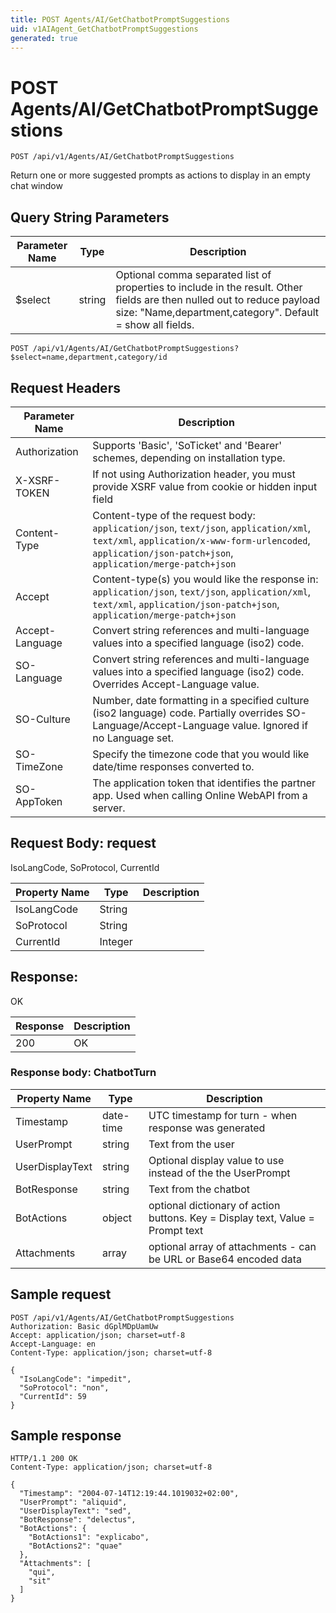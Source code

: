```yaml
---
title: POST Agents/AI/GetChatbotPromptSuggestions
uid: v1AIAgent_GetChatbotPromptSuggestions
generated: true
---
```


# POST Agents/AI/GetChatbotPromptSuggestions

```http
POST /api/v1/Agents/AI/GetChatbotPromptSuggestions
```

Return one or more suggested prompts as actions to display in an empty chat window







## Query String Parameters

| Parameter Name | Type |  Description |
|----------------|------|--------------|
| $select | string |  Optional comma separated list of properties to include in the result. Other fields are then nulled out to reduce payload size: "Name,department,category". Default = show all fields. |

```http
POST /api/v1/Agents/AI/GetChatbotPromptSuggestions?$select=name,department,category/id
```


## Request Headers

| Parameter Name | Description |
|----------------|-------------|
| Authorization  | Supports 'Basic', 'SoTicket' and 'Bearer' schemes, depending on installation type. |
| X-XSRF-TOKEN   | If not using Authorization header, you must provide XSRF value from cookie or hidden input field |
| Content-Type | Content-type of the request body: `application/json`, `text/json`, `application/xml`, `text/xml`, `application/x-www-form-urlencoded`, `application/json-patch+json`, `application/merge-patch+json` |
| Accept         | Content-type(s) you would like the response in: `application/json`, `text/json`, `application/xml`, `text/xml`, `application/json-patch+json`, `application/merge-patch+json` |
| Accept-Language | Convert string references and multi-language values into a specified language (iso2) code. |
| SO-Language | Convert string references and multi-language values into a specified language (iso2) code. Overrides Accept-Language value. |
| SO-Culture | Number, date formatting in a specified culture (iso2 language) code. Partially overrides SO-Language/Accept-Language value. Ignored if no Language set. |
| SO-TimeZone | Specify the timezone code that you would like date/time responses converted to. |
| SO-AppToken | The application token that identifies the partner app. Used when calling Online WebAPI from a server. |

## Request Body: request 

IsoLangCode, SoProtocol, CurrentId 

| Property Name | Type |  Description |
|----------------|------|--------------|
| IsoLangCode | String |  |
| SoProtocol | String |  |
| CurrentId | Integer |  |

## Response:

OK

| Response | Description |
|----------------|-------------|
| 200 | OK |

### Response body: ChatbotTurn

| Property Name | Type |  Description |
|----------------|------|--------------|
| Timestamp | date-time | UTC timestamp for turn - when response was generated |
| UserPrompt | string | Text from the user |
| UserDisplayText | string | Optional display value to use instead of the the UserPrompt |
| BotResponse | string | Text from the chatbot |
| BotActions | object | optional dictionary of action buttons. Key = Display text, Value = Prompt text |
| Attachments | array | optional array of attachments - can be URL or Base64 encoded data |

## Sample request

```http!
POST /api/v1/Agents/AI/GetChatbotPromptSuggestions
Authorization: Basic dGplMDpUamUw
Accept: application/json; charset=utf-8
Accept-Language: en
Content-Type: application/json; charset=utf-8

{
  "IsoLangCode": "impedit",
  "SoProtocol": "non",
  "CurrentId": 59
}
```

## Sample response

```http_
HTTP/1.1 200 OK
Content-Type: application/json; charset=utf-8

{
  "Timestamp": "2004-07-14T12:19:44.1019032+02:00",
  "UserPrompt": "aliquid",
  "UserDisplayText": "sed",
  "BotResponse": "delectus",
  "BotActions": {
    "BotActions1": "explicabo",
    "BotActions2": "quae"
  },
  "Attachments": [
    "qui",
    "sit"
  ]
}
```